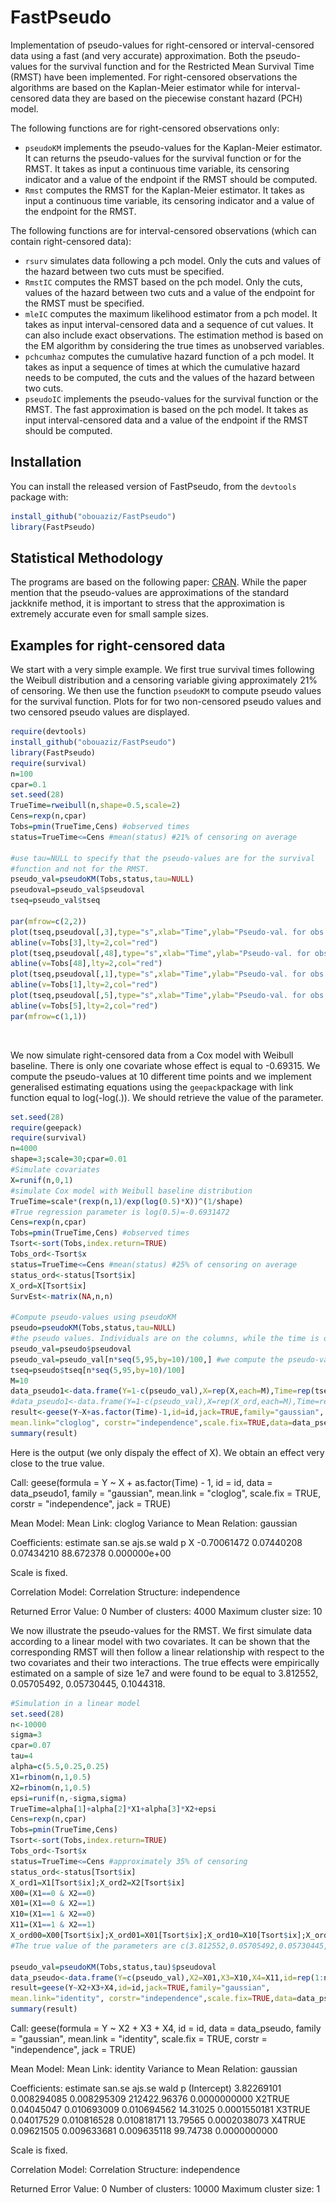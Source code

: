 
# FastPseudo

<!-- badges: start -->

Implementation of pseudo-values for right-censored or interval-censored data using 
a fast (and very accurate) approximation. Both the pseudo-values for the survival function
and for the Restricted Mean Survival Time (RMST) have been implemented. For right-censored 
observations the algorithms are based on the Kaplan-Meier estimator while for interval-censored 
data they are based on the piecewise constant hazard (PCH) model.

The following functions are for right-censored observations only: 

- `pseudoKM` implements the pseudo-values for the Kaplan-Meier estimator. It can returns the pseudo-values for 
the survival function or for the RMST. It takes as input a continuous time variable, its censoring indicator 
and a value of the endpoint if the RMST should be computed.
- `Rmst` computes the RMST for the Kaplan-Meier estimator. It takes as input a continuous time variable, its censoring indicator
and a value of the endpoint for the RMST. 

The following functions are for interval-censored observations (which can contain right-censored data):
- `rsurv` simulates data following a pch model. Only the cuts and values of the hazard between two cuts must be specified.
- `RmstIC` computes the RMST based on the pch model. Only the cuts, values of the hazard between two cuts and 
a value of the endpoint for the RMST must be specified.
- `mleIC` computes the maximum likelihood estimator from a pch model. It takes as input interval-censored data and a sequence 
of cut values. It can also include exact observations. The estimation method is based on the EM algorithm by considering the true 
times as unobserved variables.
- `pchcumhaz` computes the cumulative hazard function of a pch model. It takes as input a sequence of times at which the 
cumulative hazard needs to be computed, the cuts and the values of the hazard between two cuts.
- `pseudoIC` implements the pseudo-values for the survival function or the RMST. The fast approximation is based on the pch model. It takes as input interval-censored data and a value of the endpoint if the RMST should be computed.

## Installation

You can install the released version of FastPseudo, from the `devtools` package with:

``` r
install_github("obouaziz/FastPseudo")
library(FastPseudo)
```

## Statistical Methodology

The programs are based on the following paper: [CRAN](https://CRAN.R-project.org). 
While the paper mention that the pseudo-values are approximations of the standard 
jackknife method, it is important to stress that the approximation is extremely 
accurate even for small sample sizes.

## Examples for right-censored data

We start with a very simple example. We first true survival times following the Weibull 
distribution and a censoring variable giving approximately $21\%$ of censoring. We 
then use the function `pseudoKM` to compute pseudo values for the survival function. Plots for 
for two non-censored pseudo values and two censored pseudo values are displayed.

``` r
require(devtools)
install_github("obouaziz/FastPseudo")
library(FastPseudo)
require(survival)
n=100
cpar=0.1
set.seed(28)
TrueTime=rweibull(n,shape=0.5,scale=2)
Cens=rexp(n,cpar)
Tobs=pmin(TrueTime,Cens) #observed times
status=TrueTime<=Cens #mean(status) #21% of censoring on average

#use tau=NULL to specify that the pseudo-values are for the survival
#function and not for the RMST.
pseudo_val=pseudoKM(Tobs,status,tau=NULL)
pseudoval=pseudo_val$pseudoval
tseq=pseudo_val$tseq

par(mfrow=c(2,2))
plot(tseq,pseudoval[,3],type="s",xlab="Time",ylab="Pseudo-val. for obs. 3")
abline(v=Tobs[3],lty=2,col="red")
plot(tseq,pseudoval[,48],type="s",xlab="Time",ylab="Pseudo-val. for obs. 48")
abline(v=Tobs[48],lty=2,col="red")
plot(tseq,pseudoval[,1],type="s",xlab="Time",ylab="Pseudo-val. for obs. 1")
abline(v=Tobs[1],lty=2,col="red")
plot(tseq,pseudoval[,5],type="s",xlab="Time",ylab="Pseudo-val. for obs. 5")
abline(v=Tobs[5],lty=2,col="red")
par(mfrow=c(1,1))
```

![](Image/pseudoObs.png)


We now simulate right-censored data from a Cox model with Weibull baseline. There 
is only one covariate whose effect is equal to -0.69315. We compute the pseudo-values 
at 10 different time points and we implement generalised estimating equations using the 
`geepack`package with link function equal to log(-log(.)). We should retrieve the 
value of the parameter.
``` r
set.seed(28)
require(geepack)
require(survival)
n=4000
shape=3;scale=30;cpar=0.01
#Simulate covariates
X=runif(n,0,1)
#simulate Cox model with Weibull baseline distribution
TrueTime=scale*(rexp(n,1)/exp(log(0.5)*X))^(1/shape)
#True regression parameter is log(0.5)=-0.6931472
Cens=rexp(n,cpar)
Tobs=pmin(TrueTime,Cens) #observed times
Tsort<-sort(Tobs,index.return=TRUE)
Tobs_ord<-Tsort$x
status=TrueTime<=Cens #mean(status) #25% of censoring on average
status_ord<-status[Tsort$ix]
X_ord=X[Tsort$ix]
SurvEst<-matrix(NA,n,n)

#Compute pseudo-values using pseudoKM
pseudo=pseudoKM(Tobs,status,tau=NULL)
#the pseudo values. Individuals are on the columns, while the time is on the rows.
pseudo_val=pseudo$pseudoval 
pseudo_val=pseudo_val[n*seq(5,95,by=10)/100,] #we compute the pseudo-values for 10 times
tseq=pseudo$tseq[n*seq(5,95,by=10)/100]
M=10
data_pseudo1<-data.frame(Y=1-c(pseudo_val),X=rep(X,each=M),Time=rep(tseq,n),id=rep(1:n,each=M))
#data_pseudo1<-data.frame(Y=1-c(pseudo_val),X=rep(X_ord,each=M),Time=rep(tseq,n),id=rep(1:n,each=M))
result<-geese(Y~X+as.factor(Time)-1,id=id,jack=TRUE,family="gaussian",
mean.link="cloglog", corstr="independence",scale.fix=TRUE,data=data_pseudo1)
summary(result)
```

Here is the output (we only dispaly the effect of X). We obtain an effect very 
close to the true value.

Call:
geese(formula = Y ~ X + as.factor(Time) - 1, id = id, data = data_pseudo1, 
    family = "gaussian", mean.link = "cloglog", scale.fix = TRUE, 
    corstr = "independence", jack = TRUE)

Mean Model:
 Mean Link:                 cloglog 
 Variance to Mean Relation: gaussian 

 Coefficients:
                                   estimate     san.se     ajs.se        wald            p
X                               -0.70061472 0.07440208 0.07434210   88.672378 0.000000e+00

Scale is fixed.

Correlation Model:
 Correlation Structure:     independence 

Returned Error Value:    0 
Number of clusters:   4000   Maximum cluster size: 10 

We now illustrate the pseudo-values for the RMST. We first simulate data according to 
a linear model with two covariates. It can be shown that the corresponding RMST will 
then follow a linear relationship with respect to the two covariates and their 
two interactions. The true effects were empirically estimated on a sample of size 
1e7 and were found to be equal to 3.812552, 0.05705492, 0.05730445, 0.1044318.

``` r
#Simulation in a linear model
set.seed(28)
n<-10000
sigma=3
cpar=0.07
tau=4
alpha=c(5.5,0.25,0.25)
X1=rbinom(n,1,0.5)
X2=rbinom(n,1,0.5)
epsi=runif(n,-sigma,sigma)
TrueTime=alpha[1]+alpha[2]*X1+alpha[3]*X2+epsi
Cens=rexp(n,cpar)
Tobs=pmin(TrueTime,Cens)
Tsort<-sort(Tobs,index.return=TRUE)
Tobs_ord<-Tsort$x
status=TrueTime<=Cens #approximately 35% of censoring
status_ord<-status[Tsort$ix]
X_ord1=X1[Tsort$ix];X_ord2=X2[Tsort$ix]
X00=(X1==0 & X2==0)
X01=(X1==0 & X2==1)
X10=(X1==1 & X2==0)
X11=(X1==1 & X2==1)
X_ord00=X00[Tsort$ix];X_ord01=X01[Tsort$ix];X_ord10=X10[Tsort$ix];X_ord11=X11[Tsort$ix]
#The true value of the parameters are c(3.812552,0.05705492,0.05730445,0.1044318)

pseudo_val=pseudoKM(Tobs,status,tau)$pseudoval
data_pseudo<-data.frame(Y=c(pseudo_val),X2=X01,X3=X10,X4=X11,id=rep(1:n))
result=geese(Y~X2+X3+X4,id=id,jack=TRUE,family="gaussian",
mean.link="identity", corstr="independence",scale.fix=TRUE,data=data_pseudo)
summary(result)
```

Call:
geese(formula = Y ~ X2 + X3 + X4, id = id, data = data_pseudo, 
    family = "gaussian", mean.link = "identity", scale.fix = TRUE, 
    corstr = "independence", jack = TRUE)

Mean Model:
 Mean Link:                 identity 
 Variance to Mean Relation: gaussian 

 Coefficients:
              estimate      san.se      ajs.se         wald            p
(Intercept) 3.82269101 0.008294085 0.008295309 212422.96376 0.0000000000
X2TRUE      0.04045047 0.010693009 0.010694562     14.31025 0.0001550181
X3TRUE      0.04017529 0.010816528 0.010818171     13.79565 0.0002038073
X4TRUE      0.09621505 0.009633681 0.009635118     99.74738 0.0000000000

Scale is fixed.

Correlation Model:
 Correlation Structure:     independence 

Returned Error Value:    0 
Number of clusters:   10000   Maximum cluster size: 1 

<!-- badges: end -->
